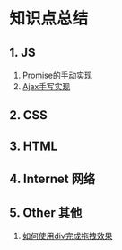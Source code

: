 # 知识点总结


## 1. JS
1. [Promise的手动实现](https://github.com/law-chain-hot/Blog/issues/3)
2. [Ajax手写实现](https://github.com/law-chain-hot/Blog/issues/4)




## 2. CSS





## 3. HTML



## 4. Internet 网络





## 5. Other 其他
1. [如何使用div完成拖拽效果](https://github.com/law-chain-hot/Blog/issues/2)













